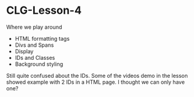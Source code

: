 # CLG-Lesson-4

Where we play around  
- HTML formatting tags
- Divs and Spans
- Display
- IDs and Classes
- Background styling

Still quite confused about the IDs. Some of the videos demo in the lesson showed example with 2 IDs in a HTML page. I thought we can only have one?
